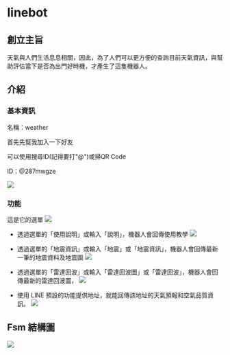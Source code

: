 # linebot
## 創立主旨

天氣與人們生活息息相關，因此，為了人們可以更方便的查詢目前天氣資訊，與幫助評估當下是否為出門好時機，才產生了這隻機器人。

## 介紹
### 基本資訊
名稱：weather

首先先幫我加入一下好友

可以使用搜尋ID(記得要打"@")或掃QR Code

ID：@287mwgze

![](https://imgur.com/m8ity4v.png)

### 功能
這是它的選單
![](https://imgur.com/y6RylRi.png)

+ 透過選單的「使用說明」或輸入「說明」，機器人會回傳使用教學
![](https://imgur.com/3LWMzmS.png)

+ 透過選單的「地震資訊」或輸入「地震」或「地震資訊」，機器人會回傳最新一筆的地震資料及地震圖
![](https://imgur.com/rEd6fko.png)

+ 透過選單的「雷達回波」或輸入「雷達回波圖」或「雷達回波」，機器人會回傳最新的雷達回波圖，
![](https://imgur.com/SzamXrH.png)

+ 使用 LINE 預設的功能提供地址，就能回傳該地址的天氣預報和空氣品質資訊。
![](https://imgur.com/pYYQXpk.png)



## Fsm 結構圖
![](https://imgur.com/SPXXmqc.png)


